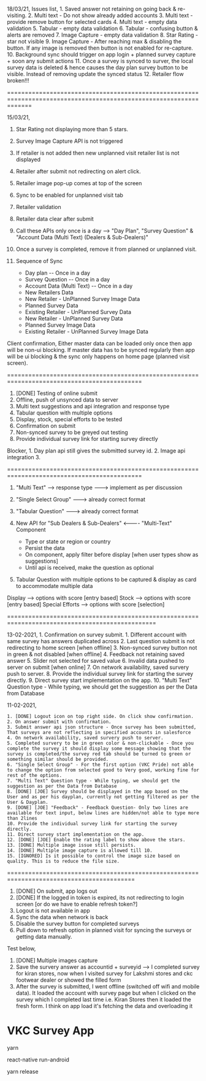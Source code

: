 18/03/21,
	Issues list,
		1. Saved answer not retaining on going back & re-visiting.
		2. Multi text - Do not show already added accounts
		3. Multi text - provide remove button for selected cards
		4. Multi text - empty data validation
		5. Tabular - empty data validation
		6. Tabular - confusing button & alerts are removed
		7. Image Capture - empty data validation
		8. Star Rating - star not visible
		9. Image Capture - After reaching max & disabling the button. If any image is removed then button is not enabled for re-capture.
		10. Background sync should trigger on app login + planned survey capture + soon any submit actions
		11. Once a survey is synced to surver, the local survey data is deleted & hence causes the day plan survey button to be visible. Instead of removing update the synced status
		12. Retailer flow broken!!!

===================================================================================================================

15/03/21,

1. Star Rating not displaying more than 5 stars.
2. Survey Image Capture API is not triggered
3. If retailer is not added then new unplanned visit retailer list is not displayed
4. Retailer after submit not redirecting on alert click.
5. Retailer image pop-up comes at top of the screen
6. Sync to be enabled for unplanned visit tab
7. Retailer validation
8. Retailer data clear after submit




1. Call these APIs only once is a day --> "Day Plan", "Survey Question" & "Account Data (Multi Text) (Dealers & Sub-Dealers)"
2. Once a survey is completed, remove it from planned or unplanned visit. 
3. Sequence of Sync
	- Day plan -- Once in a day
	- Survey Question -- Once in a day
	- Account Data (Multi Text) -- Once in a day
	- New Retailers Data
	- New Retailer - UnPlanned Survey Image Data
	- Planned Survey Data
	- Existing Retailer - UnPlanned Survey Data
	- New Retailer - UnPlanned Survey Data
	- Planned Survey Image Data
	- Existing Retailer - UnPlanned Survey Image Data


Client confirmation,
Either master data can be loaded only once then app will be non-ui blocking.
If master data has to be synced regularly then app will be ui blocking & the sync only happens on home page (planned visit screen). 


============================================================================================



1. [DONE] Testing of online submit
2. Offline, push of unsynced data to server
3. Multi text suggestions and api integration and response type
4. Tabular question with multiple options
5. Display, stock, special efforts to be tested
6. Confirmation on submit
7. Non-synced survey to be greyed out testing
8. Provide individual survey link for starting survey directly

Blocker,
	1. Day plan api still gives the submitted survey id.
	2. Image api integration
	3. 

============================================================================================


1. "Multi Text" --> response type ---> implement as per discussion
2. "Single Select Group" ---> already correct format
3. "Tabular Question" ---> already correct format


1. New API for "Sub Dealers & Sub-Dealers" <---- "Multi-Text" Component
	- Type or state or region or country
	- Persist the data
	- On component, apply filter before display [when user types show as suggestions]
	- Until api is received, make the question as optional
2. Tabular Question with multiple options to be captured & display as card to accommodate multiple data





Display --> options with score [entry based]
Stock --> options with score [entry based]
Special Efforts --> options with score [selection]


================================================================================================


13-02-2021,
	1. Confirmation on survey submit. 
	1. Different account with same survey has answers duplicated across
	2. Last question submit is not redirecting to home screen [when offline]
	3. Non-synced survey button not in green & not disabled [when offline]
	4. Feedback not retaining saved answer
	5. Slider not selected for saved value
	6. Invalid data pushed to server on submit [when online]
	7. On network availability, saved survery push to server.
	8. Provide the individual survey link for starting the survey directly.
	9. Direct survey start implementation on the app.
	10. "Multi Text" Question type - While typing, we should get the suggestion as per the Data from Database



11-02-2021,

	1. [DONE] Logout icon on top right side. On click show confirmation.
	2. On answer submit with confirmation.
	3. Submit answer api json structure - Once survey has been submitted, That surveys are not reflecting in specified accounts in salesforce
	4. On network availability, saved survery push to server.
	5. Completed survery to be in green color & non-clickable - Once you complete the survey it should display some message showing that the survey is completed/the survey red tab should be turned to green or something similar should be provided.
	6. "Single Select Group" - For the first option (VKC Pride) not able to change the option from selected good to Very good, working fine for rest of the options.
	7. "Multi Text" Question type - While typing, we should get the suggestion as per the Data from Database
	8. [DONE] [JOE] Survey should be displayed in the app based on the User and as per his dayplan, currently not getting filtered as per the User & Dayplan.
	9. [DONE] [JOE] "Feedback" - Feedback Question- Only two lines are available for text input, below lines are hidden/not able to type more than 2lines
	10. Provide the individual survey link for starting the survey directly.
	11. Direct survey start implementation on the app.
	12. [DONE] [JOE] Enable the rating label to show above the stars.
	13. [DONE] Multiple image issue still persists.
	14. [DONE] Multiple image capture is allowed till 10.
	15. [IGNORED] Is it possible to control the image size based on quality. This is to reduce the file size.



==========================================================================================




1. [DONE] On submit, app logs out
2. [DONE] If the logged in token is expired, its not redirecting to login screen [or do we have to enable refresh token?]
3. Logout is not available in app
4. Sync the data when network is back
5. Disable the survey button for completed surveys
6. Pull down to refresh option in planned visit for syncing the surveys or getting data manually.


Test below,
1. [DONE] Multiple images capture
2. Save the survery answer as accountid + surveyid --> I completed survey for kiran stores, now when I visited survey for Lakshmi stores and ckc footwear dealer or showed the filled form
3. After the survey is submitted, I went offline (switched off wifi and mobile data). It loaded the account with survey page but when I clicked on the survey which I completed last time i.e. Kiran Stores then it loaded the fresh form. I think on app load it's fetching the data and overloading it



# VKC Survey App

yarn

react-native run-android

yarn release